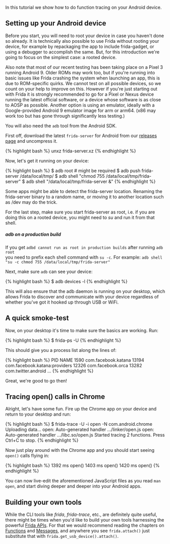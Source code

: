In this tutorial we show how to do function tracing on your Android device.

## Setting up your Android device

Before you start, you will need to root your device in case you haven't done so
already. It is technically also possible to use Frida without rooting your
device, for example by repackaging the app to include frida-gadget, or using a
debugger to accomplish the same. But, for this introduction we're going to focus
on the simplest case: a rooted device.

Also note that most of our recent testing has been taking place on a Pixel 3
running Android 9. Older ROMs may work too, but if you're running into basic
issues like Frida crashing the system when launching an app, this is due to
ROM-specific quirks. We cannot test on all possible devices, so we count on
your help to improve on this. However if you're just starting out with Frida it
is strongly recommended to go for a Pixel or Nexus device running the latest
official software, or a device whose software is as close to AOSP as possible.
Another option is using an emulator, ideally with a Google-provided Android 9
emulator image for arm or arm64. (x86 may work too but has gone through
significantly less testing.)

You will also need the `adb` tool from the Android SDK.

First off, download the latest `frida-server` for Android from our [releases
page](https://github.com/frida/frida/releases) and uncompress it.

{% highlight bash %}
unxz frida-server.xz
{% endhighlight %}

Now, let's get it running on your device:

{% highlight bash %}
$ adb root # might be required
$ adb push frida-server /data/local/tmp/
$ adb shell "chmod 755 /data/local/tmp/frida-server"
$ adb shell "/data/local/tmp/frida-server &"
{% endhighlight %}

Some apps might be able to detect the frida-server location. Renaming the
frida-server binary to a random name, or moving it to another location
such as /dev may do the trick.

For the last step, make sure you start frida-server as root, i.e. if you are
doing this on a rooted device, you might need to *su* and run it from that
shell.

<div class="note info">
  <h5>adb on a production build</h5>
  <p>
    If you get <code>adbd cannot run as root in production builds</code> after
    running <code>adb root</code><br>you need to prefix each shell command with
    <code>su -c</code>. For example:
    <code>adb shell "su -c chmod 755 /data/local/tmp/frida-server"</code>
  </p>
</div>

Next, make sure `adb` can see your device:

{% highlight bash %}
$ adb devices -l
{% endhighlight %}

This will also ensure that the adb daemon is running on your desktop, which
allows Frida to discover and communicate with your device regardless of whether
you've got it hooked up through USB or WiFi.

## A quick smoke-test

Now, on your desktop it's time to make sure the basics are working. Run:

{% highlight bash %}
$ frida-ps -U
{% endhighlight %}

This should give you a process list along the lines of:

{% highlight bash %}
  PID NAME
 1590 com.facebook.katana
13194 com.facebook.katana:providers
12326 com.facebook.orca
13282 com.twitter.android
…
{% endhighlight %}

Great, we're good to go then!

## Tracing open() calls in Chrome

Alright, let's have some fun. Fire up the Chrome app on your device and return
to your desktop and run:

{% highlight bash %}
$ frida-trace -U -i open -N com.android.chrome
Uploading data...
open: Auto-generated handler …/linker/open.js
open: Auto-generated handler …/libc.so/open.js
Started tracing 2 functions. Press Ctrl+C to stop.
{% endhighlight %}

Now just play around with the Chrome app and you should start seeing `open()`
calls flying in:

{% highlight bash %}
1392 ms	open()
1403 ms	open()
1420 ms	open()
{% endhighlight %}

You can now live-edit the aforementioned JavaScript files as you read
`man open`, and start diving deeper and deeper into your Android apps.

## Building your own tools

While the CLI tools like *frida*, *frida-trace*, etc., are definitely
quite useful, there might be times when you'd like to build your own tools
harnessing the powerful [Frida APIs](/docs/javascript-api/). For that we would
recommend reading the chapters on [Functions](/docs/functions) and
[Messages](/docs/messages), and anywhere you see `frida.attach()` just
substitute that with `frida.get_usb_device().attach()`.
